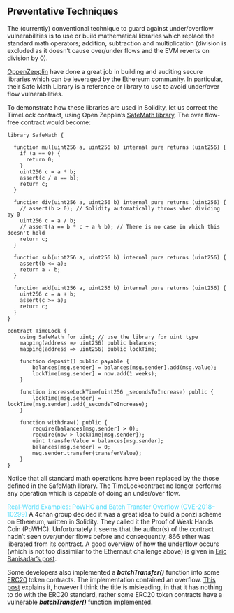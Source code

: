 ## Preventative Techniques

The (currently) conventional technique to guard against under/overflow vulnerabilities is to use or build mathematical libraries which replace the standard math operators; addition, subtraction and multiplication (division is excluded as it doesn’t cause over/under flows and the EVM reverts on division by 0).

[OppenZepplin](https://github.com/OpenZeppelin/zeppelin-solidity) have done a great job in building and auditing secure libraries which can be leveraged by the Ethereum community. In particular, their Safe Math Library is a reference or library to use to avoid under/over flow vulnerabilities.

To demonstrate how these libraries are used in Solidity, let us correct the TimeLock contract, using Open Zepplin’s [SafeMath library](https://github.com/OpenZeppelin/zeppelin-solidity/blob/master/contracts/math/SafeMath.sol). The over flow-free contract would become:

    library SafeMath {

      function mul(uint256 a, uint256 b) internal pure returns (uint256) {
        if (a == 0) {
          return 0;
        }
        uint256 c = a * b;
        assert(c / a == b);
        return c;
      }

      function div(uint256 a, uint256 b) internal pure returns (uint256) {
        // assert(b > 0); // Solidity automatically throws when dividing by 0
        uint256 c = a / b;
        // assert(a == b * c + a % b); // There is no case in which this doesn't hold
        return c;
      }

      function sub(uint256 a, uint256 b) internal pure returns (uint256) {
        assert(b <= a);
        return a - b;
      }

      function add(uint256 a, uint256 b) internal pure returns (uint256) {
        uint256 c = a + b;
        assert(c >= a);
        return c;
      }
    }

    contract TimeLock {
        using SafeMath for uint; // use the library for uint type
        mapping(address => uint256) public balances;
        mapping(address => uint256) public lockTime;

        function deposit() public payable {
            balances[msg.sender] = balances[msg.sender].add(msg.value);
            lockTime[msg.sender] = now.add(1 weeks);
        }

        function increaseLockTime(uint256 _secondsToIncrease) public {
            lockTime[msg.sender] = lockTime[msg.sender].add(_secondsToIncrease);
        }

        function withdraw() public {
            require(balances[msg.sender] > 0);
            require(now > lockTime[msg.sender]);
            uint transferValue = balances[msg.sender];
            balances[msg.sender] = 0;
            msg.sender.transfer(transferValue);
        }
    }

Notice that all standard math operations have been replaced by the those defined in the SafeMath library. The TimeLockcontract no longer performs any operation which is capable of doing an under/over flow.

<span style="color: #48dbfb">Real-World Examples: PoWHC and Batch Transfer Overflow (CVE-2018–10299)</span>
A 4chan group decided it was a great idea to build a ponzi scheme on Ethereum, written in Solidity. They called it the Proof of Weak Hands Coin (PoWHC). Unfortunately it seems that the author(s) of the contract hadn’t seen over/under flows before and consequently, 866 ether was liberated from its contract. A good overview of how the underflow occurs (which is not too dissimilar to the Ethernaut challenge above) is given in [Eric Banisadar’s post](https://blog.goodaudience.com/how-800k-evaporated-from-the-powh-coin-ponzi-scheme-overnight-1b025c33b530).

Some developers also implemented a _**batchTransfer()**_ function into some [ERC20](https://github.com/ethereum/EIPs/blob/master/EIPS/eip-20.md) token contracts. The implementation contained an overflow. [This post](https://medium.com/@peckshield/alert-new-batchoverflow-bug-in-multiple-erc20-smart-contracts-cve-2018-10299-511067db6536) explains it, however I think the title is misleading, in that it has nothing to do with the ERC20 standard, rather some ERC20 token contracts have a vulnerable _**batchTransfer()**_ function implemented.
